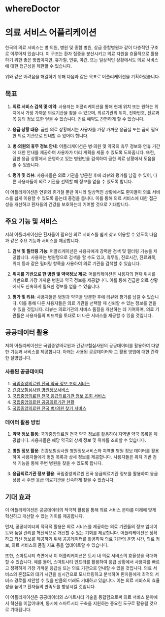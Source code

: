 # whereDoctor
# 의료 서비스 어플리케이션

한국의 의료 서비스는 병·의원, 병원 및 종합 병원, 상급 종합병원과 같이 다층적인 구조로 이루어져 있습니다. 이 구조는 환자 집중을 분산시키고 의료 자원을 효율적으로 활용하기 위한 좋은 방법이지만, 휴가철, 연휴, 야간, 또는 일상적인 상황에서도 의료 서비스에 대한 접근성을 제한할 수 있습니다.

위와 같은 어려움을 해결하기 위해 다음과 같은 목표로 어플리케이션을 기획하였습니다.

## 목표
1. **의료 서비스 검색 및 예약**: 사용자는 어플리케이션을 통해 현재 위치 또는 원하는 위치에서 가장 가까운 의료기관을 찾을 수 있으며, 의료기관의 위치, 전화번호, 진료과목 등의 정보 또한 얻을 수 있습니다. 진료 예약도 간편하게 할 수 있습니다.

2. **응급 상황 대응**: 급한 의료 상황에서는 사용자를 가장 가까운 응급실 또는 급히 필요한 의료 기관으로 안내할 수 있어야 합니다.

3. **병·의원의 휴무 정보 안내**: 어플리케이션은 병·의원 및 약국의 휴무 정보와 연휴 기간에 대한 안내를 제공하여 사용자가 미리 계획을 세울 수 있도록 도와줍니다. 또한, 급한 응급 상황에서 운영하고 있는 병원만을 검색하여 급한 의료 상황에서 도움을 줄 수 있습니다.

4. **평가 및 리뷰**: 사용자들은 의료 기관을 방문한 후에 리뷰와 평가를 남길 수 있어, 다른 사용자들이 의료 기관을 선택할 때 정보를 얻을 수 있도록 합니다.

이 어플리케이션은 연휴와 휴가철 뿐만 아니라 일상적인 상황에서도 환자들이 의료 서비스를 쉽게 이용할 수 있도록 돕는데 중점을 둡니다. 이를 통해 의료 서비스에 대한 접근성을 개선하고 환자들의 건강을 보호하는데 기여할 것으로 기대합니다.

## 주요 기능 및 서비스
저희 어플리케이션은 환자들이 필요한 의료 서비스를 쉽게 찾고 이용할 수 있도록 다음과 같은 주요 기능과 서비스를 제공합니다.

1. **검색 및 필터링 기능**: 어플리케이션은 사용자에게 강력한 검색 및 필터링 기능을 제공합니다. 사용자는 병원명으로 검색을 할 수도 있고, 휴무일, 진료시간, 진료과목, 위치 등과 같은 필터링 항목을 사용하여 의료 기관을 검색할 수 있습니다.

2. **위치를 기반으로 한 병원 및 약국정보 제공**: 어플리케이션은 사용자의 현재 위치를 기반으로 가장 가까운 병원과 약국 정보를 제공합니다. 이를 통해 긴급한 의료 상황에서도 신속하게 필요한 정보를 얻을 수 있습니다.

3. **평가 및 리뷰**: 사용자들은 병원과 약국을 방문한 후에 리뷰와 평가를 남길 수 있습니다. 이를 통해 다른 사용자들은 의료 기관을 선택할 때 신뢰할 수 있는 정보를 얻을 수 있을 것입니다. 리뷰는 의료기관의 서비스 품질을 개선하는 데 기여하며, 의료 기관들은 사용자들의 피드백을 토대로 더 나은 서비스를 제공할 수 있을 것입니다.

## 공공데이터 활용
저희 어플리케이션은 국립중앙의료원과 건강보험심사원의 공공데이터를 활용하여 다양한 기능과 서비스를 제공합니다. 아래는 사용된 공공데이터와 그 활용 방법에 대한 간략한 설명입니다.

### 사용된 공공데이터
1. [국립중앙의료원 전국 약국 정보 조회 서비스](https://www.data.go.kr/data/15082972/fileData.do)
2. [건강보험심사원 병원정보서비스](https://www.data.go.kr/data/15001698/openapi.do)
3. [국립중앙의료원 전국 응급의료기관 정보 조회 서비스](https://www.data.go.kr/data/15000563/openapi.do)
4. [국립중앙의료원 공공의료기관 현황](https://www.data.go.kr/data/15027216/fileData.do)
5. [국립중앙의료원 전국 병/의원 찾기 서비스](https://www.data.go.kr/data/15000736/openapi.do)

### 데이터 활용 방법
1. **약국 정보 활용**: 국가중앙의료원 전국 약국 정보를 활용하여 지역별 약국 목록을 제공합니다. 사용자들은 해당 약국의 상세 정보 및 위치를 조회할 수 있습니다.

2. **병원 정보 활용**: 건강보험심사원 병원정보서비스와 지역별 병원 정보 데이터를 활용하여 사용자들에게 병원 목록과 상세 정보를 제공합니다. 사용자들은 위치 기반 검색 기능을 통해 주변 병원을 찾을 수 있도록 합니다.

3. **응급의료기관 정보 활용**: 국립중앙의료원 전국 응급의료기관 정보를 활용하여 응급 상황 시 주변 응급 의료기관을 신속하게 찾을 수 있습니다.

## 기대 효과
이 어플리케이션은 공공데이터의 적극적 활용을 통해 의료 서비스 분야를 미래에 맞게 혁신하고 개선할 수 있는 기회를 제공합니다.

먼저, 공공데이터의 적극적 활용은 의료 서비스를 제공하는 의료 기관들의 정보 업데이트와 품질 관리를 혁신적으로 개선할 수 있는 기회를 제공합니다. 어플리케이션은 정확하고 최신 정보를 제공하기 위해 공공데이터를 활용하여 의료 기관의 운영 시간, 의료 정보, 의료 서비스의 품질 지표 등을 업데이트할 수 있습니다.

또한, 스마트시티 측면에서 이 어플리케이션은 도시 내 의료 서비스의 효율성을 극대화할 수 있습니다. 예를 들어, 스마트시티 인프라를 활용하여 응급 상황에서 사용자를 빠르고 정확하게 가장 가까운 응급실 또는 의료 기관으로 안내할 수 있을 것입니다. 의료 서비스의 혼잡도와 대기 시간을 실시간으로 모니터링하고 분석하여 환자들에게 최적의 서비스 경로를 제안할 수 있을 만큼의 미래도 기대하고 있습니다. 이는 의료 서비스의 효율성을 높이고 환자들의 만족도를 향상시킬 것입니다.

이 어플리케이션은 공공데이터와 스마트시티 기술을 통합함으로써 의료 서비스 분야에서 혁신을 이끌어내며, 동시에 스마트시티 구축을 지원하는 중요한 도구로 활용될 것으로 기대됩니다.

